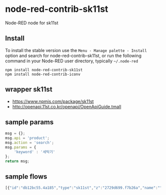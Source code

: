 node-red-contrib-sk11st
================

Node-RED node for sk11st



## Install

To install the stable version use the `Menu - Manage palette - Install`
option and search for node-red-contrib-sk11st, or run the following
command in your Node-RED user directory, typically `~/.node-red`

    npm install node-red-contrib-sk11st
    npm install node-red-contrib-iconv

## wrapper sk11st
- https://www.npmjs.com/package/sk11st
- http://openapi.11st.co.kr/openapi/OpenApiGuide.tmall

## sample params
```js
msg = {};
msg.api = 'product';
msg.action = 'search';
msg.params = {
    'keyword' : '세탁기'
};
return msg;
```
## sample flows
```js
[{"id":"db12bc55.4a185","type":"sk11st","z":"2729d699.f7b26a","name":"","api":"","action":"","params":"","creds":"ed8d8d21.36666","x":410,"y":40,"wires":[["e1309fcf.cc14b"]]},{"id":"ba321df7.5d2fc","type":"inject","z":"2729d699.f7b26a","name":"","props":[{"p":"payload"},{"p":"topic","vt":"str"}],"repeat":"","crontab":"","once":false,"onceDelay":0.1,"topic":"","payload":"","payloadType":"date","x":110,"y":40,"wires":[["10d470e4.d8ef7f"]]},{"id":"10d470e4.d8ef7f","type":"function","z":"2729d699.f7b26a","name":"","func":"msg = {};\nmsg.api = 'product';\nmsg.action = 'search';\nmsg.params = {\n    'keyword' : '세탁기'\n};\nreturn msg;","outputs":1,"noerr":0,"initialize":"","finalize":"","x":260,"y":40,"wires":[["db12bc55.4a185"]]},{"id":"c584406d.91bf9","type":"debug","z":"2729d699.f7b26a","name":"","active":true,"tosidebar":true,"console":false,"tostatus":false,"complete":"false","statusVal":"","statusType":"auto","x":1030,"y":80,"wires":[]},{"id":"aa0098c2.3d8708","type":"converter","z":"2729d699.f7b26a","name":"","from":"EUC-KR","x":560,"y":80,"wires":[["754e05ea.ae763c"]]},{"id":"e1309fcf.cc14b","type":"function","z":"2729d699.f7b26a","name":"","func":"msg.payload = msg.payload.data;\nreturn msg;","outputs":1,"noerr":0,"initialize":"","finalize":"","x":560,"y":40,"wires":[["aa0098c2.3d8708"]]},{"id":"754e05ea.ae763c","type":"xmljson","z":"2729d699.f7b26a","name":"Parse xml to json","x":730,"y":80,"wires":[["a0f6d79.32db828"]]},{"id":"a0f6d79.32db828","type":"json","z":"2729d699.f7b26a","name":"","property":"payload","action":"","pretty":false,"x":890,"y":80,"wires":[["c584406d.91bf9"]]},{"id":"ed8d8d21.36666","type":"sk11stKey","z":"","name":""}]
```

